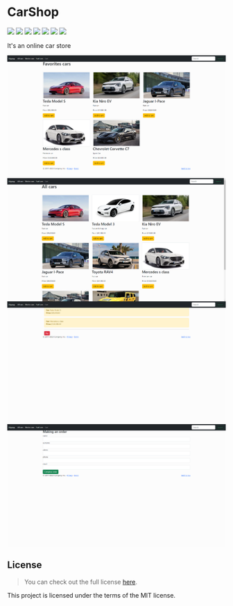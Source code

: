 # CarShop
![](https://img.shields.io/badge/.NET%20Framework-4.7.2-blue)
![](https://img.shields.io/badge/C%23-7.3-green)
![](https://img.shields.io/badge/Architecture%20-MVC-blueviolet)
![](https://img.shields.io/badge/License-MIT-blue)
![](https://img.shields.io/badge/Visual%20Studio-2022-orange)
![](https://img.shields.io/badge/-HTML-green)
![](https://img.shields.io/badge/-CSS-yellow)


It's an online car store

<img align="center" src="Screenshot\1_CarShop.png"/>
<img align="center" src="Screenshot\2_CarShop.png"/>
<img align="center" src="Screenshot\3_CarShop.png"/>
<img align="center" src="Screenshot\4_CarShop.png"/>



## License

>You can check out the full license [here](https://github.com/ymatko/CarShop/blob/main/LICENSE.txt).

This project is licensed under the terms of the MIT license.